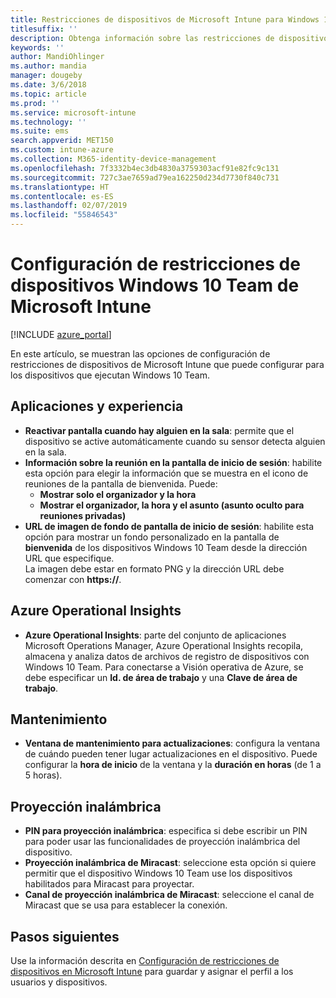 ```yaml
---
title: Restricciones de dispositivos de Microsoft Intune para Windows 10 Team
titlesuffix: ''
description: Obtenga información sobre las restricciones de dispositivos disponibles para dispositivos que ejecutan Windows 10 Team.
keywords: ''
author: MandiOhlinger
ms.author: mandia
manager: dougeby
ms.date: 3/6/2018
ms.topic: article
ms.prod: ''
ms.service: microsoft-intune
ms.technology: ''
ms.suite: ems
search.appverid: MET150
ms.custom: intune-azure
ms.collection: M365-identity-device-management
ms.openlocfilehash: 7f3332b4ec3db4830a3759303acf91e82fc9c131
ms.sourcegitcommit: 727c3ae7659ad79ea162250d234d7730f840c731
ms.translationtype: HT
ms.contentlocale: es-ES
ms.lasthandoff: 02/07/2019
ms.locfileid: "55846543"
---
```

# <a name="microsoft-intune-windows-10-team-device-restriction-settings"></a>Configuración de restricciones de dispositivos Windows 10 Team de Microsoft Intune

[!INCLUDE [azure_portal](./includes/azure_portal.md)]

En este artículo, se muestran las opciones de configuración de restricciones de dispositivos de Microsoft Intune que puede configurar para los dispositivos que ejecutan Windows 10 Team.


## <a name="apps-and-experience"></a>Aplicaciones y experiencia

- **Reactivar pantalla cuando hay alguien en la sala**: permite que el dispositivo se active automáticamente cuando su sensor detecta alguien en la sala.
- **Información sobre la reunión en la pantalla de inicio de sesión**: habilite esta opción para elegir la información que se muestra en el icono de reuniones de la pantalla de bienvenida. Puede:
    - **Mostrar solo el organizador y la hora**
    - **Mostrar el organizador, la hora y el asunto (asunto oculto para reuniones privadas)**
- **URL de imagen de fondo de pantalla de inicio de sesión**: habilite esta opción para mostrar un fondo personalizado en la pantalla de **bienvenida** de los dispositivos Windows 10 Team desde la dirección URL que especifique.<br>La imagen debe estar en formato PNG y la dirección URL debe comenzar con **https://**.

## <a name="azure-operational-insights"></a>Azure Operational Insights

- **Azure Operational Insights**: parte del conjunto de aplicaciones Microsoft Operations Manager, Azure Operational Insights recopila, almacena y analiza datos de archivos de registro de dispositivos con Windows 10 Team.
Para conectarse a Visión operativa de Azure, se debe especificar un **Id. de área de trabajo** y una **Clave de área de trabajo**.

## <a name="maintenance"></a>Mantenimiento

- **Ventana de mantenimiento para actualizaciones**: configura la ventana de cuándo pueden tener lugar actualizaciones en el dispositivo. Puede configurar la **hora de inicio** de la ventana y la **duración en horas** (de 1 a 5 horas).

## <a name="wireless-projection"></a>Proyección inalámbrica

- **PIN para proyección inalámbrica**: especifica si debe escribir un PIN para poder usar las funcionalidades de proyección inalámbrica del dispositivo.
- **Proyección inalámbrica de Miracast**: seleccione esta opción si quiere permitir que el dispositivo Windows 10 Team use los dispositivos habilitados para Miracast para proyectar.
- **Canal de proyección inalámbrica de Miracast**: seleccione el canal de Miracast que se usa para establecer la conexión.


## <a name="next-steps"></a>Pasos siguientes

Use la información descrita en [Configuración de restricciones de dispositivos en Microsoft Intune](device-restrictions-configure.md) para guardar y asignar el perfil a los usuarios y dispositivos.
